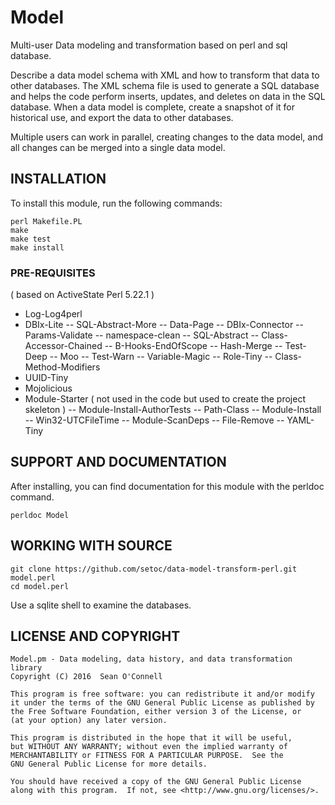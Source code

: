 # Model

Multi-user Data modeling and transformation based on perl and sql database. 

Describe a data model schema with XML and how to transform that data to other databases.
The XML schema file is used to generate a SQL database and helps the code perform inserts, updates, and deletes on data in the SQL database.
When a data model is complete, create a snapshot of it for historical use, and export the data to other databases.

Multiple users can work in parallel, creating changes to the data model, and all changes can be merged into a single data model.

## INSTALLATION

To install this module, run the following commands:

	perl Makefile.PL
	make
	make test
	make install

### PRE-REQUISITES

( based on ActiveState Perl 5.22.1 )
- Log-Log4perl
- DBIx-Lite
-- SQL-Abstract-More
-- Data-Page
-- DBIx-Connector
-- Params-Validate
-- namespace-clean
-- SQL-Abstract
-- Class-Accessor-Chained
-- B-Hooks-EndOfScope
-- Hash-Merge
-- Test-Deep
-- Moo
-- Test-Warn
-- Variable-Magic
-- Role-Tiny
-- Class-Method-Modifiers
- UUID-Tiny
- Mojolicious
- Module-Starter ( not used in the code but used to create the project skeleton )
-- Module-Install-AuthorTests
-- Path-Class
-- Module-Install
-- Win32-UTCFileTime
-- Module-ScanDeps
-- File-Remove
-- YAML-Tiny

## SUPPORT AND DOCUMENTATION

After installing, you can find documentation for this module with the
perldoc command.

    perldoc Model

## WORKING WITH SOURCE

```
git clone https://github.com/setoc/data-model-transform-perl.git model.perl
cd model.perl
```
Use a sqlite shell to examine the databases.

## LICENSE AND COPYRIGHT

    Model.pm - Data modeling, data history, and data transformation library
    Copyright (C) 2016  Sean O'Connell

    This program is free software: you can redistribute it and/or modify
    it under the terms of the GNU General Public License as published by
    the Free Software Foundation, either version 3 of the License, or
    (at your option) any later version.

    This program is distributed in the hope that it will be useful,
    but WITHOUT ANY WARRANTY; without even the implied warranty of
    MERCHANTABILITY or FITNESS FOR A PARTICULAR PURPOSE.  See the
    GNU General Public License for more details.

    You should have received a copy of the GNU General Public License
    along with this program.  If not, see <http://www.gnu.org/licenses/>.

